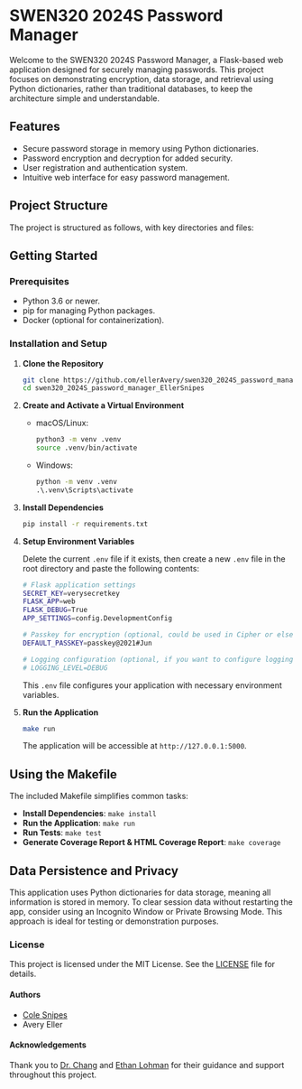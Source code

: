 # SWEN320 2024S Password Manager

Welcome to the SWEN320 2024S Password Manager, a Flask-based web application designed for securely managing passwords. This project focuses on demonstrating encryption, data storage, and retrieval using Python dictionaries, rather than traditional databases, to keep the architecture simple and understandable.

## Features

- Secure password storage in memory using Python dictionaries.
- Password encryption and decryption for added security.
- User registration and authentication system.
- Intuitive web interface for easy password management.

## Project Structure

The project is structured as follows, with key directories and files:

## Getting Started

### Prerequisites

- Python 3.6 or newer.
- pip for managing Python packages.
- Docker (optional for containerization).

### Installation and Setup

1. **Clone the Repository**

    ```bash
    git clone https://github.com/ellerAvery/swen320_2024S_password_manager_EllerSnipes.git
    cd swen320_2024S_password_manager_EllerSnipes
    ```

2. **Create and Activate a Virtual Environment**

    - macOS/Linux:

        ```bash
        python3 -m venv .venv
        source .venv/bin/activate
        ```

    - Windows:

        ```cmd
        python -m venv .venv
        .\.venv\Scripts\activate
        ```

3. **Install Dependencies**

    ```bash
    pip install -r requirements.txt
    ```

4. **Setup Environment Variables**

    Delete the current `.env` file if it exists, then create a new `.env` file in the root directory and paste the following contents:

    ```bash
    # Flask application settings
    SECRET_KEY=verysecretkey
    FLASK_APP=web
    FLASK_DEBUG=True
    APP_SETTINGS=config.DevelopmentConfig
    
    # Passkey for encryption (optional, could be used in Cipher or elsewhere)
    DEFAULT_PASSKEY=passkey@2021#Jun
    
    # Logging configuration (optional, if you want to configure logging levels or formats via .env)
    # LOGGING_LEVEL=DEBUG
    ```

    This `.env` file configures your application with necessary environment variables.

5. **Run the Application**

    ```bash
    make run
    ```

    The application will be accessible at `http://127.0.0.1:5000`.

## Using the Makefile

The included Makefile simplifies common tasks:

- **Install Dependencies**: `make install`
- **Run the Application**: `make run`
- **Run Tests**: `make test`
- **Generate Coverage Report & HTML Coverage Report**: `make coverage`

## Data Persistence and Privacy

This application uses Python dictionaries for data storage, meaning all information is stored in memory. To clear session data without restarting the app, consider using an Incognito Window or Private Browsing Mode. This approach is ideal for testing or demonstration purposes.

### License

This project is licensed under the MIT License. See the [LICENSE](LICENSE) file for details.

#### Authors

- [Cole Snipes](https://www.linkedin.com/in/cole-snipes/)
- Avery Eller

#### Acknowledgements

Thank you to [Dr. Chang](https://www.linkedin.com/in/hungfuaaronchang/) and [Ethan Lohman](https://github.com/Ethan-Lohman) for their guidance and support throughout this project.

